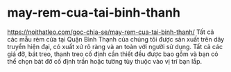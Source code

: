# may-rem-cua-tai-binh-thanh
https://noithatleo.com/goc-chia-se/may-rem-cua-tai-binh-thanh/      Tất cả các mẫu rèm cửa tại Quận Bình Thạnh của chúng tôi được sản xuất trên dây truyền hiện đại, có xuất xứ rõ ràng và an toàn với người sử dụng. Tất cả các giá đỡ, bát treo, thanh treo cố định cần thiết đều được bao gồm và bạn có thể chọn bát đỡ cố định trần hoặc tường tùy thuộc vào vị trí bạn lắp.
